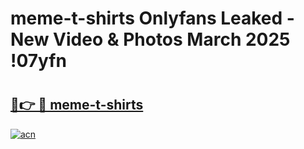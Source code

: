 # meme-t-shirts Onlyfans Leaked - New Video & Photos March 2025 !07yfn

# <h2><a href="https://ufkl0d.iuczelnia.edu.pl?title=meme-t-shirts&ref=07yfn">🔗👉 🔴 meme-t-shirts</a></h2>

[![acn](https://github.com/user-attachments/assets/0f9c940e-d8b0-45ae-aac7-cd30a18b3e1c)](https://ufkl0d.iuczelnia.edu.pl?title=meme-t-shirts&ref=07yfn)

